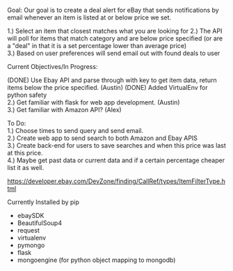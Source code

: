 Goal:
Our goal is to create a deal alert for eBay that sends notifications by email whenever an item 
is listed at or below price we set.

1.) Select an item that closest matches what you are looking for 
2.) The API will poll for items that match category and are below price specified (or are a "deal"
in that it is a set percentage lower than average price)  
3.) Based on user preferences will send email out with found deals to user 


Current Objectives/In Progress:  

(DONE) Use Ebay API and parse through with key to get item data, return items below the price specified. (Austin) 
(DONE) Added VirtualEnv for python safety  
2.) Get familiar with flask for web app development. (Austin)  
3.) Get familiar with Amazon API? (Alex)  


To Do:  
1.) Choose times to send query and send email.  
2.) Create web app to send search to both Amazon and Ebay APIS  
3.) Create back-end for users to save searches and when this price was last at this price.  
4.) Maybe get past data or current data and if a certain percentage cheaper list it as well.  

https://developer.ebay.com/DevZone/finding/CallRef/types/ItemFilterType.html  

Currently Installed by pip  

- ebaySDK  
- BeautifulSoup4  
- request  
- virtualenv  
- pymongo  
- flask  
- mongoengine (for python object mapping to mongodb)  
